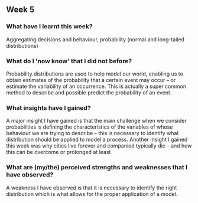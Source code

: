## Week 5

### What have I learnt this week?
Aggregating decisions and behaviour, probability (normal and long-tailed distributions)

### What do I 'now know' that I did not before?
Probability distributions are used to help model our world, enabling us to obtain estimates of the probability that a certain event may occur – or estimate the variability of an occurrence. This is actually a super common method to describe and possible predict the probability of an event. 

### What insights have I gained?
A major insight I have gained is that the main challenge when we consider probabilities is defining the characteristics of the variables of whose behaviour we are trying to describe – this is necessary to identify what distribution should be applied to model a process. Another insight I gained this week was why cities live forever and companied typically die – and how this can be overcome or prolonged at least

### What are (my/the) perceived strengths and weaknesses that I have observed?
A weakness I have observed is that it is necessary to identify the right distribution which is what allows for the proper application of a model.
